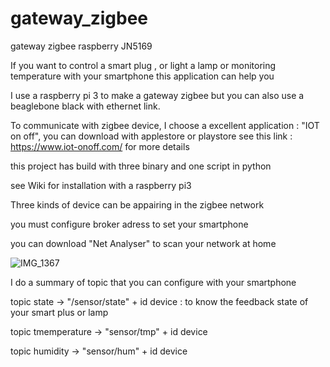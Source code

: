 # gateway_zigbee
gateway zigbee raspberry JN5169


If you want to control a smart plug , or light a lamp or monitoring temperature with your smartphone
this application can help you

I use a raspberry pi 3 to make a gateway zigbee but you can also use a beaglebone black with ethernet link.

To communicate with zigbee device, I choose a excellent application : "IOT on off", you can download with applestore
or playstore
see this link : https://www.iot-onoff.com/ for more details

this project has build with three binary and one script in python

see Wiki for installation with a raspberry pi3

Three kinds of device can be appairing in the zigbee network




you must configure broker adress to set your smartphone

you can download "Net Analyser" to scan your network at home

![IMG_1367](https://user-images.githubusercontent.com/13630510/63885449-acc19f00-c9d8-11e9-9ec0-f208ed234d65.png)





I do a summary of topic that you can configure with your smartphone

 topic state  -> "/sensor/state" + id device  : to know the feedback state of your smart plus or lamp

 topic tmemperature -> "sensor/tmp" + id device
 
 topic humidity -> "sensor/hum" + id device
 



